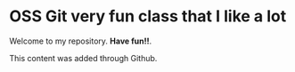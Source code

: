 # OSS Git very fun class that I like a lot

Welcome to my repository. **Have fun!!**.

This content was added through Github.
